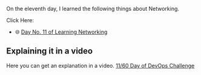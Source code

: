 On the eleventh day, I learned the following things about Networking.

Click Here:

- 🌐 [Day No. 11 of Learning Networking](../PDFs/Computer-Networking-8.pdf)

## **Explaining it in a video**

Here you can get an explanation in a video. [11/60 Day of DevOps Challenge]()
